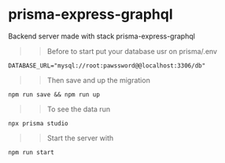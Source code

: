 # prisma-express-graphql
Backend server made with stack prisma-express-graphql

>> Before to start put your database usr on prisma/.env

```env
DATABASE_URL="mysql://root:pawssword@@localhost:3306/db"
```

>> Then save and up the migration

```npm
npm run save && npm run up
```
>> To see the data run

```npm
npx prisma studio
```

>> Start the server with 

```npm
npm run start
```

